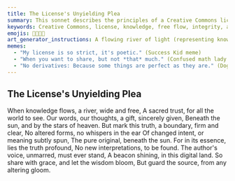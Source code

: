 ```yaml
---
title: The License's Unyielding Plea
summary: This sonnet describes the principles of a Creative Commons license, emphasizing the free flow of knowledge while strictly prohibiting the modification of the original work to preserve its integrity and the author's voice.
keywords: Creative Commons, license, knowledge, free flow, integrity, author's voice, no derivatives, original, truth, sharing, digital land
emojis: 📜🔗🚫✨
art_generator_instructions: A flowing river of light (representing knowledge) emanating from an open book, spreading across a digital landscape. A clear, glowing barrier or force field surrounds the river, preventing any attempts to alter its flow or content. A stylized Creative Commons "No Derivatives" symbol is prominently displayed. The overall feeling should be one of generosity and freedom, balanced with strict adherence to intellectual property and original intent.
memes:
  - "My license is so strict, it's poetic." (Success Kid meme)
  - "When you want to share, but not *that* much." (Confused math lady meme)
  - "No derivatives: Because some things are perfect as they are." (Doge meme)
---
```

## The License's Unyielding Plea

When knowledge flows, a river, wide and free,
A sacred trust, for all the world to see.
Our words, our thoughts, a gift, sincerely given,
Beneath the sun, and by the stars of heaven.
But mark this truth, a boundary, firm and clear,
No altered forms, no whispers in the ear
Of changed intent, or meaning subtly spun,
The pure original, beneath the sun.
For in its essence, lies the truth profound,
No new interpretations, to be found.
The author's voice, unmarred, must ever stand,
A beacon shining, in this digital land.
So share with grace, and let the wisdom bloom,
But guard the source, from any altering gloom.
